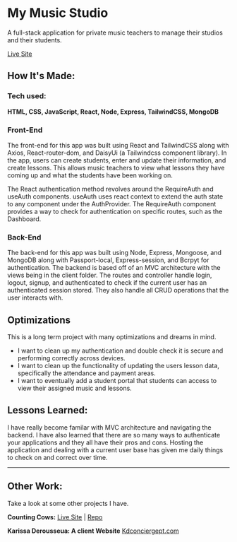 # My Music Studio

A full-stack application for private music teachers to manage their studios and their students.

[Live Site](https://my-music-studio.herokuapp.com/)

<!-- ![alt tag](http://placecorgi.com/1200/650)-->

## How It's Made:

### Tech used:

**HTML, CSS, JavaScript, React, Node, Express, TailwindCSS, MongoDB**

### Front-End

The front-end for this app was built using React and TailwindCSS along with Axios, React-router-dom, and DaisyUi (a Tailwindcss component library). In the app, users can create students, enter and update their information, and create lessons. This allows music teachers to view what lessons they have coming up and what the students have been working on.

The React authentication method revolves around the RequireAuth and useAuth components. useAuth uses react context to extend the auth state to any component under the AuthProvider. The RequireAuth component provides a way to check for authentication on specific routes, such as the Dashboard.

### Back-End

The back-end for this app was built using Node, Express, Mongoose, and MongoDB along with Passport-local, Express-session, and Bcrpyt for authentication. The backend is based off of an MVC architecture with the views being in the client folder. The routes and controller handle login, logout, signup, and authenticated to check if the current user has an authenticated session stored. They also handle all CRUD operations that the user interacts with.

## Optimizations

This is a long term project with many optimizations and dreams in mind.

- I want to clean up my authentication and double check it is secure and performing correctly across devices.
- I want to clean up the functionality of updating the users lesson data, specifically the attendance and payment areas.
- I want to eventually add a student portal that students can access to view their assigned music and lessons.

## Lessons Learned:

I have really become familar with MVC architecture and navigating the backend. I have also learned that there are so many ways to authenticate your applications and they all have their pros and cons. Hosting the application and dealing with a current user base has given me daily things to check on and correct over time.

---

## Other Work:

Take a look at some other projects I have.

**Counting Cows:** [Live Site](https://counting-cows.herokuapp.com/) | [Repo](https://github.com/Blake-Larson/counting-cows)

**Karissa Derousseua: A client Website** [Kdconciergept.com](https://kdconciergept.com/)
